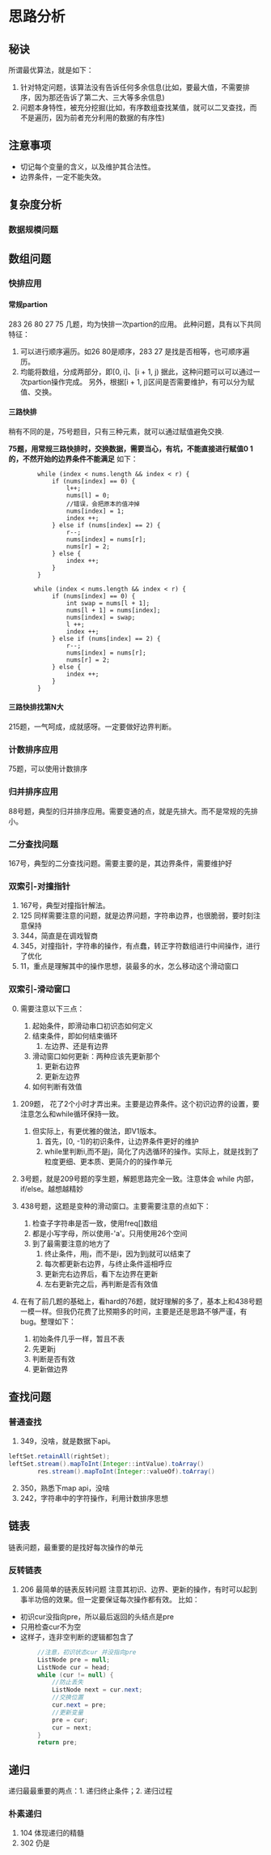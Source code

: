 # 思路分析
## 秘诀
所谓最优算法，就是如下：
1. 针对特定问题，该算法没有告诉任何多余信息(比如，要最大值，不需要排序，因为那还告诉了第二大、三大等多余信息)
2. 问题本身特性，被充分挖掘(比如，有序数组查找某值，就可以二叉查找，而不是遍历，因为前者充分利用的数据的有序性)
## 注意事项
- 切记每个变量的含义，以及维护其合法性。
- 边界条件，一定不能失效。
## 复杂度分析
### 数据规模问题
## 数组问题
### 快排应用
#### 常规partion
283 26 80 27 75 几题，均为快排一次partion的应用。
此种问题，具有以下共同特征：
1. 可以进行顺序遍历。如26 80是顺序，283 27 是找是否相等，也可顺序遍历。
2. 均能将数组，分成两部分，即[0, i]、[i + 1, j)
据此，这种问题可以可以通过一次partion操作完成。
另外，根据[i + 1, j)区间是否需要维护，有可以分为赋值、交换。
#### 三路快排
稍有不同的是，75号题目，只有三种元素，就可以通过赋值避免交换.

**75题，用常规三路快排时，交换数据，需要当心，有坑，不能直接进行赋值0 1的，不然开始的边界条件不能满足**
如下：
```
        while (index < nums.length && index < r) {
            if (nums[index] == 0) {
                l++;
                nums[l] = 0;
                //错误，会把原本的值冲掉
                nums[index] = 1;
                index ++;
            } else if (nums[index] == 2) {
                r--;
                nums[index] = nums[r];
                nums[r] = 2;
            } else {
                index ++;
            }
        }
        
       while (index < nums.length && index < r) {
            if (nums[index] == 0) {
                int swap = nums[l + 1];
                nums[l + 1] = nums[index];
                nums[index] = swap;
                l ++;
                index ++;
            } else if (nums[index] == 2) {
                r--;
                nums[index] = nums[r];
                nums[r] = 2;
            } else {
                index ++;
            }
        }
```

#### 三路快排找第N大
215题，一气呵成，成就感呀。一定要做好边界判断。



### 计数排序应用
75题，可以使用计数排序

### 归并排序应用
88号题，典型的归并排序应用。需要变通的点，就是先排大。而不是常规的先排小。

### 二分查找问题
167号，典型的二分查找问题。需要主要的是，其边界条件，需要维护好


### 双索引-对撞指针
1. 167号，典型对撞指针解法。
2. 125 同样需要注意的问题，就是边界问题，字符串边界，也很脆弱，要时刻注意保持
3. 344，简直是在调戏智商
4. 345，对撞指针，字符串的操作，有点蠢，转正字符数组进行中间操作，进行了优化
5. 11，重点是理解其中的操作思想，装最多的水，怎么移动这个滑动窗口
### 双索引-滑动窗口

0. 需要注意以下三点：
   1. 起始条件，即滑动串口初识态如何定义
   2. 结束条件，即如何结束循环
      1. 左边界、还是有边界
   3. 滑动窗口如何更新：两种应该先更新那个
      1. 更新右边界
      2. 更新左边界
   4. 如何判断有效值


1. 209题， 花了2个小时才弄出来。主要是边界条件。这个初识边界的设置，要注意怎么和while循环保持一致。
   1. 但实际上，有更优雅的做法，即V1版本。
      1. 首先，[0, -1]的初识条件，让边界条件更好的维护
      2. while里判断i,而不是j，简化了内选循环的操作。实际上，就是找到了粒度更细、更本质、更简介的的操作单元
2. 3号题，就是209号题的孪生题，解题思路完全一致。注意体会 while 内部，if/else。越想越精妙
3. 438号题，这题是变种的滑动窗口。主要需要注意的点如下：
   1. 检查子字符串是否一致，使用freq[]数组
   2. 都是小写字母，所以使用-'a'。只用使用26个空间
   3. 到了最需要注意的地方了
      1. 终止条件，用j，而不是i，因为到j就可以结束了
      2. 每次都更新右边界，与终止条件遥相呼应
      3. 更新完右边界后，看下左边界在更新
      4. 左右更新完之后，再判断是否有效值
4. 在有了前几题的基础上，看hard的76题，就好理解的多了，基本上和438号题一模一样。但我仍花费了比预期多的时间，主要是还是思路不够严谨，有bug。整理如下：
   1. 初始条件几乎一样，暂且不表
   2. 先更新j
   3. 判断是否有效
   4. 更新做边界

## 查找问题
### 普通查找
1. 349，没啥，就是数据下api。
```java
leftSet.retainAll(rightSet);
leftSet.stream().mapToInt(Integer::intValue).toArray()
        res.stream().mapToInt(Integer::valueOf).toArray()

```
2. 350，熟悉下map api，没啥
3. 242，字符串中的字符操作，利用计数排序思想


## 链表
链表问题，最重要的是找好每次操作的单元
### 反转链表
1. 206 最简单的链表反转问题
注意其初识、边界、更新的操作，有时可以起到事半功倍的效果。但一定要保证每次操作都有效。
比如：
- 初识cur没指向pre，所以最后返回的头结点是pre
- 只用检查cur不为空
- 这样子，连非空判断的逻辑都包含了
```java
        //注意，初识状态cur 并没指向pre
        ListNode pre = null;
        ListNode cur = head;
        while (cur != null) {
            //防止丢失
            ListNode next = cur.next;
            //交换位置
            cur.next = pre;
            //更新变量
            pre = cur;
            cur = next;
        }
        return pre;
```



## 递归
递归最最重要的两点：1. 递归终止条件；2. 递归过程
### 朴素递归
1. 104 体现递归的精髓
2. 302 仍是
